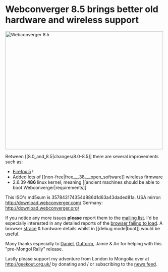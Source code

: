 # Webconverger 8.5 brings better old hardware and wireless support

<a href="http://www.flickr.com/photos/hendry/5932838315/" title="Webconverger 8.5 by Kai Hendry, on Flickr"><img src="http://farm7.static.flickr.com/6142/5932838315_bf642f7558.jpg" width="500" height="375" alt="Webconverger 8.5"></a>

Between [[8.0_and_8.5|changes/8.0-8.5]] there are several improvements such as:

* [Firefox 5](http://www.mozilla.com/en-US/firefox/5.0/releasenotes/) !
* Added lots of [[non-free|free___38___open_software]] wireless firmware
* 2.6.39 **486** linux kernel, meaning [[ancient machines should be able to boot Webconverger|requirements]]

This ISO's md5sum is 357843174354d886d1d63a43daded81a. USA mirror: <http://download.webconverger.com/> Germany: <http://download.webconverger.org/>

If you notice any more issues **please** report them to the [mailing
list](http://groups.google.com/group/webc-users). I'd be especially interested
in any detailed reports of the [browser failing to
load](https://groups.google.com/d/topic/webc-users/zwBp964YQ_0/discussion).  A
browser [strace](http://en.wikipedia.org/wiki/Strace) & hardware details whilst
in [[debug mode|boot]] would be useful.

Many thanks especially to [Daniel](http://blog.daniel-baumann.ch/),
[Guttorm](https://groups.google.com/d/msg/webc-users/8m_DDHwNnRA/KzRyer93PUAJ),
Jamie & Ari for helping with this "pre-Mongol Rally" release.

Lastly please support my adventure from London to Mongolia over at
<http://geekout.org.uk/> by donating and / or subscribing to the [news feed](http://geekout.org.uk/index.rss).
